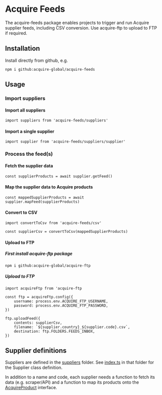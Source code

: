# Acquire Feeds

The acquire-feeds package enables projects to trigger and run Acquire supplier feeds, including CSV conversion. Use acquire-ftp to upload to FTP if required.

## Installation

Install directly from github, e.g.

    npm i github:acquire-global/acquire-feeds

## Usage

### Import suppliers

#### Import all suppliers

    import suppliers from 'acquire-feeds/suppliers'

#### Import a single supplier

    import supplier from 'acquire-feeds/suppliers/supplier'

### Process the feed(s)

#### Fetch the supplier data

    const supplierProducts = await supplier.getFeed()

#### Map the supplier data to Acquire products

    const mappedSupplierProducts = await supplier.mapFeed(supplierProducts)

#### Convert to CSV

```
import convertToCsv from 'acquire-feeds/csv'

const supplierCsv = convertToCsv(mappedSupplierProducts)
```

#### Upload to FTP

##### First install acquire-ftp package

    npm i github:acquire-global/acquire-ftp

##### Upload to FTP

```
import acquireFtp from 'acquire-ftp

const ftp = acquireFtp.config({
	username: process.env.ACQUIRE_FTP_USERNAME,
	password: process.env.ACQUIRE_FTP_PASSWORD,
})

ftp.uploadFeed({
	contents: supplierCsv,
	filename: `${supplier.country}_${supplier.code}.csv`,
	destination: ftp.FOLDERS.FEEDS_INBOX,
})
```

## Supplier definitions

Suppliers are defined in the [suppliers](src/suppliers) folder.
See [index.ts](src/suppliers/index.ts#L16) in that folder for the Supplier class definition.

In addition to a name and code, each supplier needs a function to fetch its data (e.g. scraper/API) and a function to map its products onto the [AcquireProduct](src/index.ts#L8) interface.
